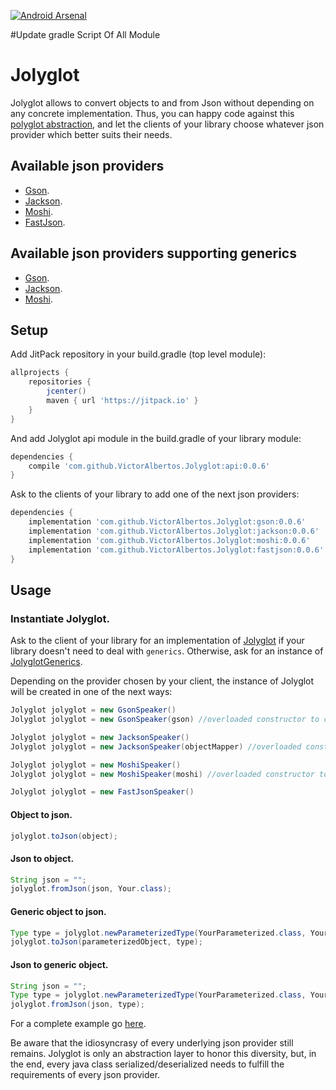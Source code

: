 [![Android Arsenal](https://img.shields.io/badge/Android%20Arsenal-Jolyglot-brightgreen.svg?style=flat)](http://android-arsenal.com/details/1/3742)

#Update gradle Script Of All Module

# Jolyglot
Jolyglot allows to convert objects to and from Json without depending on any concrete implementation. Thus, you can happy code against this [polyglot abstraction](https://github.com/VictorAlbertos/Jolyglot/blob/master/api/src/main/java/io/victoralbertos/jolyglot/Jolyglot.java), and let the clients of your library choose whatever json provider which better suits their needs. 

## Available json providers
* [Gson](https://github.com/google/gson). 
* [Jackson](https://github.com/FasterXML/jackson). 
* [Moshi](https://github.com/square/moshi). 
* [FastJson](https://github.com/alibaba/fastjson).

## Available json providers supporting generics
* [Gson](https://github.com/google/gson). 
* [Jackson](https://github.com/FasterXML/jackson). 
* [Moshi](https://github.com/square/moshi). 

## Setup
Add JitPack repository in your build.gradle (top level module):
```gradle
allprojects {
    repositories {
        jcenter()
        maven { url 'https://jitpack.io' }
    }
}
```

And add Jolyglot api module in the build.gradle of your library module:
```gradle
dependencies {
    compile 'com.github.VictorAlbertos.Jolyglot:api:0.0.6'
}
```

Ask to the clients of your library to add one of the next json providers:

```gradle
dependencies {
    implementation 'com.github.VictorAlbertos.Jolyglot:gson:0.0.6'
    implementation 'com.github.VictorAlbertos.Jolyglot:jackson:0.0.6'
    implementation 'com.github.VictorAlbertos.Jolyglot:moshi:0.0.6'
    implementation 'com.github.VictorAlbertos.Jolyglot:fastjson:0.0.6'
}
```

## Usage

### Instantiate Jolyglot.
Ask to the client of your library for an implementation of [Jolyglot](https://github.com/VictorAlbertos/Jolyglot/blob/master/api/src/main/java/io/victoralbertos/jolyglot/Jolyglot.java) if your library doesn't need to deal with `generics`. 
Otherwise, ask for an instance of [JolyglotGenerics](https://github.com/VictorAlbertos/Jolyglot/blob/master/api/src/main/java/io/victoralbertos/jolyglot/JolyglotGenerics.java).

Depending on the provider chosen by your client, the instance of Jolyglot will be created in one of the next ways:

```java
Jolyglot jolyglot = new GsonSpeaker()
Jolyglot jolyglot = new GsonSpeaker(gson) //overloaded constructor to customize the gson object.

Jolyglot jolyglot = new JacksonSpeaker()
Jolyglot jolyglot = new JacksonSpeaker(objectMapper) //overloaded constructor to customize the objectMapper object.

Jolyglot jolyglot = new MoshiSpeaker()
Jolyglot jolyglot = new MoshiSpeaker(moshi) //overloaded constructor to customize the moshi object.

Jolyglot jolyglot = new FastJsonSpeaker()

```

#### Object to json.
```java
jolyglot.toJson(object);
```

#### Json to object.
```java
String json = "";
jolyglot.fromJson(json, Your.class);
```

#### Generic object to json.
```java
Type type = jolyglot.newParameterizedType(YourParameterized.class, YourEnclosing.class);
jolyglot.toJson(parameterizedObject, type);
```

#### Json to generic object.
```java
String json = "";
Type type = jolyglot.newParameterizedType(YourParameterized.class, YourEnclosing.class);
jolyglot.fromJson(json, type);
```

For a complete example go [here](https://github.com/VictorAlbertos/Jolyglot/blob/master/app/src/test/java/io/victoralbertos/jolyglot/ExampleTest.java). 

Be aware that the idiosyncrasy of every underlying json provider still remains. Jolyglot is only an abstraction layer to honor this diversity, but, in the end, every java class serialized/deserialized needs to fulfill the requirements of every json provider.
